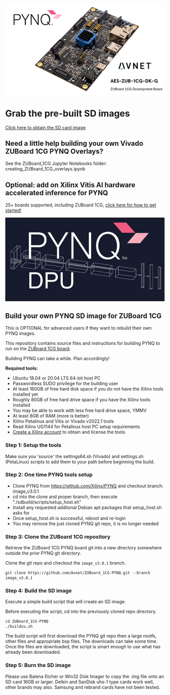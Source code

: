 ![alt tag](./zuboard-1cg-pynq.png)

# **Grab the pre-built SD images**
[Click here to obtain the SD card image](http://www.pynq.io/board.html)

## Need a little help building your own Vivado ZUBoard 1CG PYNQ Overlays?
See the ZUBoard_1CG Jupyter Notebooks folder: creating_ZUBoard_1CG_overlays.ipynb

## Optional: add on Xilinx Vitis AI hardware accelerated inference for PYNQ
25+ boards supported, including ZUBoard 1CG, [click here for how to get started!](https://github.com/Xilinx/DPU-PYNQ)

![alt tag](./pynq-dpu.jpeg)

## Build your own PYNQ SD image for ZUBoard 1CG
This is OPTIONAL for advanced users if they want to rebuild their own PYNQ images.

This repository contains source files and instructions for building PYNQ to run on the [ZUBoard 1CG board](https://www.avnet.com/wps/portal/us/products/avnet-boards/avnet-board-families/zuboard-1cg/).

Building PYNQ can take a while.  Plan accordingly!

**Required tools:**
* Ubuntu 18.04 or 20.04 LTS 64-bit host PC 
* Passwordless SUDO privilege for the building user
* At least 160GB of free hard disk space if you do not have the Xilinx tools installed yet
* Roughly 80GB of free hard drive space if you have the Xilinx tools installed
* You may be able to work with less free hard drive space, YMMV
* At least 8GB of RAM (more is better)
* Xilinx Petalinux and Vitis or Vivado v2022.1 tools
* Read Xilinx UG1144 for Petalinux host PC setup requirements
* [Create a Xilinx account](https://www.xilinx.com/registration/create-account.html) to obtain and license the tools

### Step 1: Setup the tools
Make sure you 'source' the settings64.sh (Vivado) and settings.sh (PetaLinux) scripts to add them to your path before beginning the build.

### Step 2: One time PYNQ tools setup
* Clone PYNQ from https://github.com/Xilinx/PYNQ and checkout branch: image_v3.0.1
* cd into the clone and proper branch, then execute "./sdbuild/scripts/setup_host.sh"
* Install any requested additonal Debian apt packages that setup_host.sh asks for
* Once setup_host.sh is successful, reboot and re-login
* You may remove the just cloned PYNQ git repo, it is no longer needed

### Step 3: Clone the ZUBoard 1CG repository
Retrieve the ZUBoard 1CG PYNQ board git into a new directory somewhere outside the prior PYNQ git directory.

Clone the git repo and checkout the `image_v3.0.1` branch.

```shell
git clone https://github.com/Avnet/ZUBoard_1CG-PYNQ.git --branch image_v3.0.1
```

### Step 4: Build the SD image
Execute a simple build script that will create an SD image.

Before executing the script, cd into the previously cloned repo directory.

```shell
cd ZUBoard_1CG-PYNQ
./buildzu.sh
```

The build script will first download the PYNQ git repo then a large rootfs, other files and appropriate bsp files. The downloads can take some time.
Once the files are downloaded, the script is smart enough to use what has already been downloaded.

### Step 5: Burn the SD image
Please use Balena Etcher or Win32 Disk Imager to copy the .img file onto an SD card 16GB or larger.  Delkin and SanDisk uhs-1 type cards work well, other brands may also.  Samsung and rebrand cards have not been tested.

